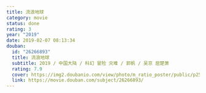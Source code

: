 ```yaml
---
title: 流浪地球
category: movie
status: done
rating: 3
year: "2019"
date: 2019-02-07 08:13:34
douban:
  id: "26266893"
  title: 流浪地球
  subtitle: 2019 / 中国大陆 / 科幻 冒险 灾难 / 郭帆 / 吴京 屈楚萧
  rating: 7.9
  cover: https://img2.doubanio.com/view/photo/m_ratio_poster/public/p2545472803.jpg
  link: https://movie.douban.com/subject/26266893/
---
```




